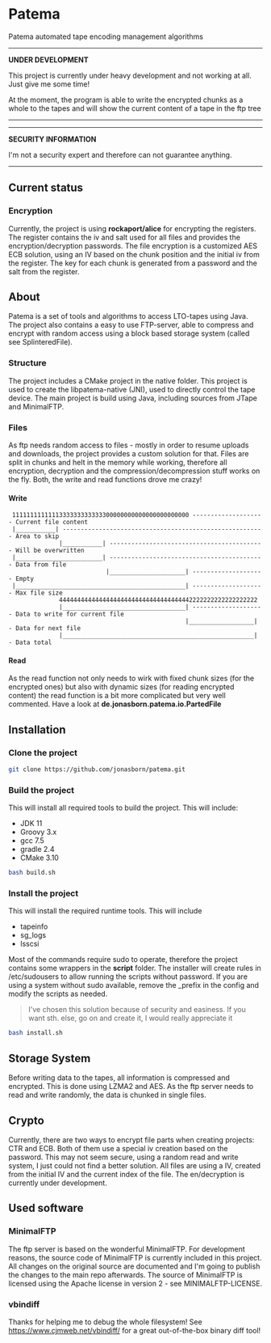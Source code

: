 # Patema
Patema automated tape encoding management algorithms

---
**UNDER DEVELOPMENT**

This project is currently under heavy development and not working at all.
Just give me some time!

At the moment, the program is able to write the encrypted chunks as a whole to the tapes and
will show the current content of a tape in the ftp tree

---

---
**SECURITY INFORMATION**

I'm not a security expert and therefore can not guarantee anything.

---

## Current status
### Encryption
Currently, the project is using **rockaport/alice** for encrypting the registers.
The register contains the iv and salt used for all files and provides the encryption/decryption passwords.
The file encryption is a customized AES ECB solution, using an IV based on the chunk position and the initial iv from
the register. The key for each chunk is generated from a password and the salt from the register. 

## About
Patema is a set of tools and algorithms to access LTO-tapes using Java.
The project also contains a easy to use FTP-server, able to compress and encrypt with random
access using a block based storage system (called see SplinteredFile).

### Structure

The project includes a CMake project in the native folder. This project is used to create
the libpatema-native (JNI), used to directly control the tape device.
The main project is build using Java, including sources from JTape and MinimalFTP.

### Files
As ftp needs random access to files - mostly in order to resume uploads and downloads, the project
provides a custom solution for that.
Files are split in chunks and helt in the memory while working, therefore all encryption, decryption and the
compression/decompression stuff works on the fly.
Both, the write and read functions drove me crazy!


#### Write

```
 1111111111111333333333333300000000000000000000000 -------------------- Current file content
 |___________| -------------------------------------------------------- Area to skip
              |___________| ------------------------------------------- Will be overwritten
 |________________________| ------------------------------------------- Data from file
                           |_____________________| -------------------- Empty
 |_______________________________________________| -------------------- Max file size
              4444444444444444444444444444444444442222222222222222222
              |__________________________________| -------------------- Data to write for current file
                                                 |__________________| - Data for next file
              |_____________________________________________________| - Data total
```

#### Read
As the read function not only needs to wirk with fixed chunk sizes (for the encrypted ones) but also with dynamic sizes
(for reading encrypted content) the read function is a bit more complicated but very well commented. Have a look
at **de.jonasborn.patema.io.PartedFile**


## Installation

### Clone the project
``` bash
git clone https://github.com/jonasborn/patema.git
```


### Build the project
This will install all required tools to build the project. This will include:
- JDK 11
- Groovy 3.x
- gcc 7.5
- gradle 2.4
- CMake 3.10

``` bash
bash build.sh
```

### Install the project

This will install the required runtime tools. This will include
- tapeinfo
- sg_logs
- lsscsi

Most of the commands require sudo to operate,
therefore the project contains some wrappers in the **script** folder.
The installer will create rules in /etc/sudousers to allow running
the scripts without password. If you are using a system without sudo available,
remove the _prefix in the config and modify the scripts as needed. 

>I've chosen this solution because of security and easiness.
> If you want sth. else, go on and create it, I would really appreciate it

``` bash
bash install.sh
```

## Storage System
Before writing data to the tapes, all information is compressed and encrypted.
This is done using LZMA2 and AES. As the ftp server
needs to read and write randomly, the data is chunked in single files.

## Crypto
Currently, there are two ways to encrypt file parts when creating projects:
CTR and ECB.
Both of them use a special iv creation based on the password. This may not seem secure,
using a random read and write system, I just could not find a better solution. All files
are using a IV, created from the initial IV and the current index of the file.
The en/decryption is currently under development.

## Used software
### MinimalFTP
The ftp server is based on the wonderful MinimalFTP. For development reasons, the source code
of MinimalFTP is currently included in this project. All changes on the original source
are documented and I'm going to publish the changes to the main repo afterwards.
The source of MinimalFTP is licensed using the Apache license in version 2 - see MINIMALFTP-LICENSE.

### vbindiff
Thanks for helping me to debug the whole filesystem!
See https://www.cjmweb.net/vbindiff/ for a great out-of-the-box binary diff tool!

